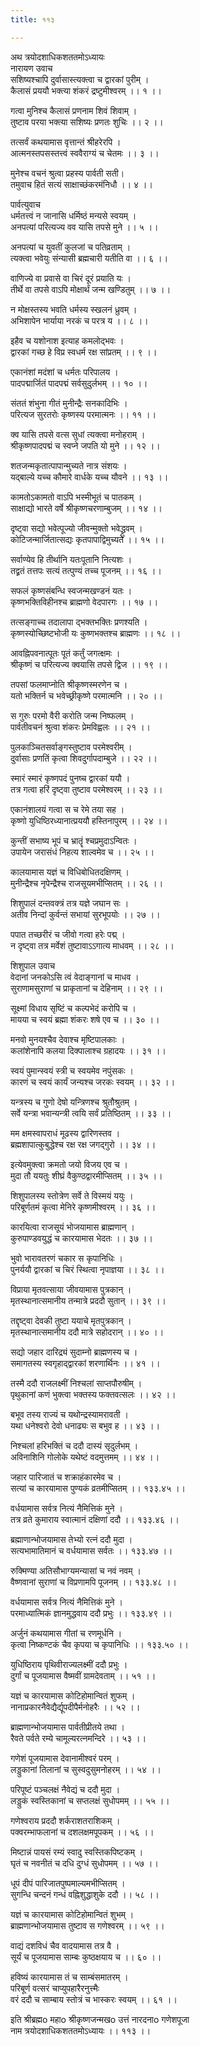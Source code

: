 ```yaml
---
title: ११३

---
```

अथ त्रयोदशाधिकशततमोऽध्यायः  
नारायण उवाच  
सशिष्यश्चापि दुर्वासास्त्यक्त्वा च द्वारकां पुरीम् ।  
कैलासं प्रययौ भक्त्या शंकरं द्रष्टुमीश्वरम् ।। १ ।।  
  
गत्वा मुनिश्च कैलासं प्रणनाम शिवं शिवाम् ।  
तुष्टाव परया भक्त्या सशिष्यः प्रणतः शुचिः ।। २ ।।  
  
तत्सर्वं कथयामास वृत्तान्तं श्रीहरेरपि ।  
आत्मनस्तपसस्तत्त्वं स्ववैराग्यं च चेतमः ।। ३ ।।  
  
मुनेश्च वचनं श्रुत्वा प्रहस्य पार्वती सती।  
तमुवाच हितं सत्यं साक्षाच्छंकरमंनिधौ ।। ४ ।।  
  
पार्वत्युवाच  
धर्मतत्त्वं न जानासि धर्मिष्ठं मन्यसे स्वयम् ।  
अनपत्यां परित्यज्य वव यासि तपसे मुने ।। ५ ।।  
  
अनपत्यां च युवतीं कुलजां च पतिव्रताम् ।  
त्यक्त्वा भवेयुः संन्यासी ब्रह्मचारी यतीति वा ।। ६ ।।  
  
वाणिज्ये वा प्रवासे वा चिरं दूरं प्रयाति यः ।  
तीर्थे वा तपसे वाऽपि मोक्षार्थं जन्म खण्डितुम् ।। ७ ।।  
  
न मोक्षस्तस्य भवति धर्मस्य स्खलनं ध्रुवम् ।  
अभिशापेन भार्याया नरकं च परत्र य ।। ८ ।।  
  
इहैव च यशोनाश इत्याह कमलोद्भवः ।  
द्वारकां गच्छ हे विप्र स्वधर्म रक्ष सांप्रतम् ।। ९ ।।  
  
एकानंशां मदंशां च धर्मतः परिपालय ।  
पादपद्मार्जितं पादपद्मं सर्वसुदुर्लभम् ।। १० ।।  
  
संततं शंभुना गीतं मुनीन्द्रैः सनकादिभिः ।  
परित्यज सुरतरोः कृष्णस्य परमात्मनः ।। ११ ।।  
  
क्व यासि तपसे वत्स सुधां त्यक्त्वा मनोहराम् ।  
श्रीकृष्णपादपद्मं च स्वप्ने जपति यो मुने ।। १२ ।।  
  
शतजन्मकृतात्पापान्मुच्यते नात्र संशयः ।  
यद्बाल्ये यच्च कौमारे वार्धके यच्च यौवने ।। १३ ।।  
  
कामतोऽकामतो वाऽपि भस्मीभूतं च पातकम् ।  
साक्षाद्यो भारते वर्षे श्रीकृष्णचरणाम्बुजम् ।। १४ ।।  
  
दृष्ट्वा सद्यो भवेत्पूज्यो जीवन्मुक्तो भवेद्ध्रुवम् ।  
कोटिजन्मार्जितात्सद्यः कृतपापाद्विमुच्यते ।। १५ ।।  
  
सर्वाण्येव हि तीर्थानि यतःपूतानि नित्यशः ।  
तद्व्रतं तत्तपः सत्यं तत्पुण्यं तच्च पूजनम् ।। १६ ।।  
  
सफलं कृष्णसंबन्धि स्वजन्मखण्डनं यतः ।  
कृष्णभक्तिविहीनश्च ब्राह्मणो वेदपारगः ।। १७ ।।  
  
तत्सङ्गाच्च तदालापा द्भक्तभक्तिः प्रणश्यति ।  
कृष्णस्योच्छिष्टभोजी यः कुष्णभक्तश्च ब्राह्मणः ।। १८ ।।  
  
आवह्निपवनात्पूतः पूतं कर्तुं जगत्क्षमः ।  
श्रीकृष्णं च परित्यज्य क्वयासि तपसे द्विज ।। १९ ।।  
  
तपसां फलमाप्नोति श्रीकृष्णस्मरणेन च ।  
यतो भक्तिर्न च भवेच्छ्रीकृष्णे परमात्मनि ।। २० ।।  
  
स गुरुः परमो वैरी करोति जन्म निष्फलम् ।  
पार्वतीवचनं श्रुत्वा शंकरः प्रेमविह्वलः ।। २१ ।।  
  
पुलकाञ्चितसर्वाङ्गस्तुष्टाव परमेश्वरीम् ।  
दुर्वासाः प्रणतिं कृत्वा शिवदुर्गापदाम्बुजे ।। २२ ।।  
  
स्मारं स्मारं कृष्णपदं पुनष्च द्वारकां ययौ ।  
तत्र गत्वा हरिं दृष्ट्वा तुष्टाव परमेश्वरम् ।। २३ ।।  
  
एकानंशालयं गत्वा स च रेमे तया सह ।  
कृष्णो युधिष्ठिरध्यानात्प्रययौ हस्तिनापुरम् ।। २४ ।।  
  
कुन्तीं सभाष्य भूपं च भ्रातॄं श्चप्रमुदाऽन्वितः ।  
उपायेन जरासंधं निहत्य शाल्वमेव च ।। २५ ।।  
  
कालयामास यज्ञं च विधिबोधितदक्षिणम् ।  
मुनीन्द्रैश्च नृपेन्द्रैश्च राजसूयमभीप्सितम् ।। २६ ।।  
  
शिशुपालं दन्तवक्त्रं तत्र यज्ञे जघान सः ।  
अतीव निन्दां कुर्वन्तं सभायां सुरभूपयोः ।। २७ ।।  
  
पपात तच्छरीरं च जीवो गत्वा हरेः पद्म् ।  
न दृष्ट्वा तत्र मर्वेशं तुष्टावाऽऽगात्य माधवम् ।। २८ ।।  
  
शिशुपाल उवाच  
वेदानां जनकोऽसि त्वं वेदाङ्गानां च माधव ।  
सुराणामसुराणां च प्राकृतानां च देहिनाम् ।। २९ ।।  
  
सूक्ष्मां विधाय सृष्टिं च कल्पभेदं करोपि च ।  
मायया च स्वयं ब्रह्मा शंकरः शषे एव च ।। ३० ।।  
  
मनवो मुनयश्चैव देवाश्च मृष्टिपालकाः ।  
कलांशेनापि कलया दिक्पालाश्च ग्रहादयः ।। ३१ ।।  
  
स्वयं पुमान्स्वयं स्त्री च स्वयमेव नपुंसकः ।  
कारणं च स्वयं कार्यं जन्यश्च जरकः स्वयम् ।। ३२ ।।  
  
यन्त्रस्य च गुणो देषो यन्त्रिणश्च श्रुतौश्रुतम् ।  
सर्वे यन्त्रा भवान्यन्त्री त्वयि सर्वं प्रतिष्ठितम् ।। ३३ ।।  
  
मम क्षमस्वापराधं मूढस्य द्वारिणस्तव ।  
ब्रह्मशापात्कुबुद्धेश्च रक्ष रक्ष जगद्गुरो ।। ३४ ।।  
  
इत्येवमुक्त्वा क्रमतो जयो विजय एव च ।  
मुदा तौ ययतुः शीघ्रं वैकुण्ठद्वारमीप्सितम् ।। ३५ ।।  
  
शिशुपालस्य स्तोत्रेण सर्वे ते विस्मयं ययुः ।  
परिबूर्णतमं कृत्वा मेनिरे कृष्णमीश्वरम् ।। ३६ ।।  
  
कारयित्वा राजसूयं भोजयामास ब्राह्मणान् ।  
कुरुपाण्डवयुद्धं च कारयामास भेदतः ।। ३७ ।।  
  
भुवो भारावतरणं चकार स कृपानिधिः ।  
पुनर्ययौ द्वारकां च चिरं स्थित्वा नृपाज्ञया ।। ३८ ।।  
  
विप्राया मृतवत्साया जीवयामास पुत्रकान् ।  
मृतस्थानात्समानीय तन्मात्रे प्रददौ सुतान् ।। ३९ ।।  
  
तद्दृष्ट्वा देवकी तुष्टा ययाचे मृतपुत्रकान् ।  
मृतस्थानात्समानीय ददौ मात्रे सहोदरान् ।। ४० ।।  
  
सद्यो जहार दारिद्र्यं सुदाम्नो ब्राह्मणस्य च ।  
समागतस्य स्वगृहाद्द्वारकां शरणार्थिनः ।। ४१ ।।  
  
तस्मै ददौ राजलक्ष्मीं निश्चलां साप्तपौरुषीम् ।  
पृथुकानां कणं भुक्त्वा भक्तस्य फक्तवत्सलः ।। ४२ ।।  
  
बभूव तस्य राज्यं च यथोन्द्रस्यामरावती ।  
यथा धनेश्वरो देवो धनाढ्यः स बभुव ह ।। ४३ ।।  
  
निश्चलां हरिभक्तिं च ददौ दास्यं सृदुर्लभम् ।  
अविनाशिनि गोलोके यथेष्टं वदमुत्तमम् ।। ४४ ।।  
  
जहार पारिजातं च शक्राहंकारमेव च ।  
सत्यां च कारयामास पुण्यकं व्रतमीप्सितम् ।। १३३.४५ ।।  
  
वर्धयामास सर्वत्र नित्यं नैमित्तिकं मुने ।  
तत्र व्रते कुमाराय स्वात्मानं दक्षिणां ददौ ।। १३३.४६ ।।  
  
ब्रह्माणान्भोजयामास तेभ्यो रत्नं ददौ मुदा ।  
सत्यभामातिमानं च वर्धयामास सर्वतः ।। १३३.४७ ।।  
  
रुक्मिण्या अतिसौभाग्यमन्यासां च नवं नवम् ।  
वैष्णवानां सुराणां च विप्रणामपि पूजनम् ।। १३३.४८ ।।  
  
वर्धयामास सर्वत्र नित्यं नैमित्तिकं मुने ।  
परमाध्यात्मिकं ज्ञानमुद्धवाय ददौ प्रभुः ।। १३३.४९ ।।  
  
अर्जुनं कथयामास गीतां च रणमूर्धनि ।  
कृत्वा निष्कण्टकं चैव कृपया च कृपानिधिः ।। १३३.५० ।।  
  
युधिष्ठिराय पृथिवीराज्यलक्ष्मीं ददौ प्रभुः ।  
दुर्गां च पूजयामास वैष्मवीं ग्रामदेवताम् ।। ५१ ।।  
  
यज्ञं च कारयामास कोटिहोमान्वितं शुफम् ।  
नानाप्रकारनैवेद्यैर्द्यूपदीपैर्मनोहरैः ।। ५२ ।।  
  
ब्राह्मणान्भोजयामास पार्वतीप्रीतये तथा ।  
रैवते पर्वते रम्ये चामूल्यरत्नमन्दिरे ।। ५३ ।।  
  
गणेशं पूजयामास देवानामीश्वरं परम् ।  
लड्डुकानां तिलानां च सुस्वदुसुमनोहरम् ।। ५४ ।।  
  
परिपूष्टं पञ्चलक्षं नैवेद्यं च ददौ मुदा ।  
लड्डुकं स्वस्तिकानां च सप्तलक्षं सुधोपमम् ।। ५५ ।।  
  
गणेश्वराय प्रददौ शर्कराशतराशिकम् ।  
पक्वरम्भाफलानां च दशलक्षमपूपकम् ।। ५६ ।।  
  
मिष्टान्नं पायसं रम्यं स्वादु स्वस्तिकपिष्टकम् ।  
घृतं च नवनीतं च दधि दुग्धं सुधोपमम् ।। ५७ ।।  
  
धूपं दीपं पारिजातपुष्पमाल्यमभीप्सितम् ।  
सुगन्धि चन्दनं गन्धं वह्निशुद्धाशुके ददौ ।। ५८ ।।  
  
यज्ञं च कारयामास कोटिहोमान्वितं शुभम् ।  
ब्राह्मणान्भोजयामास तुष्टाव स गणेश्वरम् ।। ५९ ।।  
  
वाद्यं दशविधं चैव वादयामास तत्र वै ।  
सूर्यं च पूजयामास साम्बः कुष्ठक्षयाय च ।। ६० ।।  
  
हविष्यं कारयामास तं च साम्बंसमातरम् ।  
परिबूर्ण वत्सरं चाप्युपहारैरनुत्त्मैः  
वरं ददौ च साम्बाय स्तोत्रं च भास्करः स्वयम् ।। ६१ ।।  
  
इति श्रीब्रह्मo महाo श्रीकृष्णजन्मखo उत्तं नारदनाo गणेशपूजा  
नाम त्रयोदशाधिकशततमोऽध्यायः ।। ११३ ।।